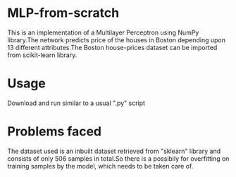 # MLP-from-scratch
This is an implementation of a Multilayer Perceptron using NumPy library.The network predicts price of the houses in Boston depending upon 13 different attributes.The Boston house-prices dataset can be imported from scikit-learn library.

# Usage
Download and run similar to a usual ".py" script

# Problems faced
The dataset used is an inbuilt dataset retrieved from "sklearn" library and consists of only 506 samples in total.So there is a possibily for overfitting on training samples by the model, which needs to be taken care of.



